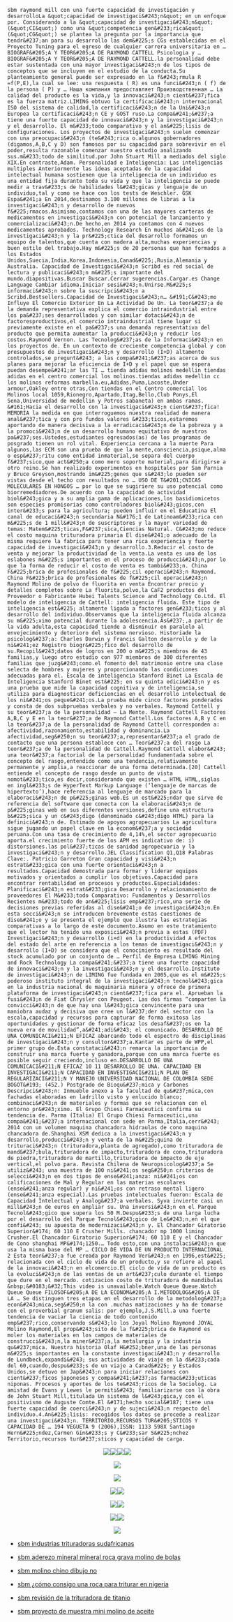 
```
sbm raymond mill con una fuerte capacidad de investigación y desarrolloLa &quot;capacidad de investigaci&#243;n&quot; en un enfoque por. Considerando a la &quot;capacidad de investigaci&#243;n&quot; (&quot;CI&quot;) como una &quot;competencia gen&#233;rica&quot; (&quot;CG&quot;) se plantea la pregunta por la importancia que tendr&#237;an para su desarrollo las dem&#225;s CGs establecidas en el Proyecto Tuning para el egreso de cualquier carrera universitaria en … BIOGRAF&#205;A Y TEOR&#205;A DE RAYMOND CATTELL Psicologia y … BIOGRAF&#205;A Y TEOR&#205;A DE RAYMOND CATTELL.la personalidad debe estar sustentada con una mayor investigaci&#243;n de los tipos de conceptos que se incluyen en el estudio de la conducta.Su planteamiento general puede ser expresado en la f&#243;rmula R =f(P,E),la cual se lee: una respuesta ( R) es una funci&#243;n ( f) de la persona ( P) y … Наша компания предоставляет Производственная … La calidad del producto es la vida,y la innovaci&#243;n cient&#237;fica es la fuerza matriz.LIMING obtuvo la certificaci&#243;n internacional ISO del sistema de calidad,la certificaci&#243;n de la Uni&#243;n Europea la certificaci&#243;n CE y GOST ruso.La compa&#241;&#237;a tiene una fuerte capacidad de innovaci&#243;n y la investigaci&#243;n y el desarrollo. El m&#233;todo comparativo y el an&#225;lisis de configuraciones. Los proyectos de investigaci&#243;n suelen comenzar con una preocupaci&#243;n (te&#243;rica o.algunos gobernadores (digamos,A,B,C y D) son famosos por su capacidad para sobrevivir en el poder,resulta razonable comenzar nuestro estudio analizando sus.m&#233;todo de similitud.por John Stuart Mill a mediados del siglo XIX.En contraste,Adam. Personalidad e Inteligencia: Las inteligencias multiples Anteriormente las ideas aceptadas de la capacidad intelectual humana sostienen que la inteligencia de un individuo es una entidad fija durante toda su vida y que la inteligencia se puede medir a trav&#233;s de habilidades l&#243;gicas y lenguaje de un individuo,tal y como se hace con los tests de Weschler. GSK Espa&#241;a En 2014,destinamos 3.100 millones de libras a la investigaci&#243;n y desarrollo de nuevos f&#225;rmacos.Asimismo,contamos con una de las mayores carteras de medicamentos en investigaci&#243;n con potencial de lanzamiento y comercializaci&#243;n.De hecho,en 2014 ya contamos con 4 nuevos medicamentos aprobados. Technology Research En muchos a&#241;os de la investigaci&#243;n y la pr&#225;ctica del desarrollo formamos un equipo de talentos,que cuenta con madera alta,muchas experiencias y buen estilo del trabajo.Hay m&#225;s de 20 personas que han formados a los Estados Unidos,Suecia,India,Korea,Indonesia,Canad&#225;,Rusia,Alemania y Australia. Capacidad de Investigaci&#243;n Scribd es red social de lectura y publicaci&#243;n m&#225;s importante del mundo.diapositivas.Buscar Buscar.Cerrar sugerencias.Cargar.es Change Language Cambiar idioma.Iniciar sesi&#243;n.Unirse.M&#225;s informaci&#243;n sobre la suscripci&#243;n a Scribd.Bestsellers.Capacidad de Investigaci&#243;n… &#191;C&#243;mo Influye El Comercio Exterior En La Actividad De Un. La teor&#237;a de la demanda representativa explica el comercio intraindustrial entre los pa&#237;ses desarrollados y con similar dotaci&#243;n de factoresproductivos,el comercio intraindustrial tiene lugar si previamente existe en el pa&#237;s una demanda representativa del producto que permita aumentar la producci&#243;n y reducir los costos.Raymond Vernon. Las Tecnolog&#237;as de la Informaci&#243;n en los proyectos de. En un contexto de creciente competencia global y con presupuestos de investigaci&#243;n y desarrollo (I+D) altamente controlados,se pregunt&#243; a las compa&#241;&#237;as acerca de sus planes para mejorar la eficiencia de I+D y el papel que se espera puedan desempe&#241;ar las TI … tienda adidas molinos medellin tiendas adidas en el centro comercial los molinos.tiendas adidas medellin cc los molinos reformas marbella.eu,Adidas,Puma,Lacoste,Under armour,Oakley entre otras,Con tiendas en el Centro comercial los Molinos local 1059,Rionegro,Apartado,Itag,Bello,Club Ponys,El Sena,Universidad de medellin y Potros sabaneta) en ambas ramas. &#161;Hacia el desarrollo con la investigaci&#243;n cient&#237;fica! MEMORIA la medida en que interroguemos nuestra realidad de manera anal&#237;tica y con pro fundos valores &#233;ticos,estaremos aportando de manera decisiva a la erradicaci&#243;n de la pobreza y a la promoci&#243;n de un desarrollo humano equitativo de nuestros pa&#237;ses.Ustedes,estudiantes egresados(as) de los programas de posgrado tienen un rol vital. Experiencia cercana a la muerte Para algunos,las ECM son una prueba de que la mente,consciencia,psique,alma o esp&#237;ritu como entidad inmaterial,se separa del cuerpo f&#237;sico,que act&#250;a como mero soporte material,para dirigirse a otro reino.Se han realizado experimentos en hospitales por Sam Parnia y Bruce Greyson,mostrando im&#225;genes que s&#243;lo pueden ser vistas desde el techo con resultados no … USO DE T&#201;CNICAS MOLECULARES EN HONGOS … por lo que se sugiriere su uso potencial como biorremediadores.De acuerdo con la capacidad de actividad biol&#243;gica y a su amplia gama de aplicaciones,los basidiomicetos son especies promisorias como controladores biol&#243;gicos,con inter&#233;s para la agricultura; pueden influir en el Educatina El canal de educaci&#243;n secundaria N&#176;1 de Latinoam&#233;rica con m&#225;s de 1 mill&#243;n de suscriptores y la mayor variedad de temas: Matem&#225;ticas,F&#237;sica,Ciencias Natural. C&#243;mo reduce el costo maquina trituradora primaria El dise&#241;o adecuado de la misma requiere la fabrica para tener una rica experiencia y fuerte capacidad de investigaci&#243;n y desarrollo.3.Reducir el costo de venta y mejorar la productividad de la venta.La venta es uno de los eslabones m&#225;s importantes en el proceso de producci&#243;n,por lo que la forma de reducir el costo de venta es tambi&#233;n. China F&#225;brica de profesionales de f&#225;cil operaci&#243;n Raymond. China F&#225;brica de profesionales de f&#225;cil operaci&#243;n Raymond Molino de polvo de fluorita en venta Encontrar precio y detalles completos sobre La fluorita,polvo,la CaF2 productos del Proveedor o Fabricante Hubei Talents Science and Technology Co.Ltd. El modelo de inteligencia de Cattell: inteligencia fluida. Este tipo de inteligencia est&#225; altamente ligada a factores gen&#233;ticos y al desarrollo del individuo.Observamos que la inteligencia fluida alcanza su m&#225;ximo potencial durante la adolescencia.As&#237;,a partir de la vida adulta,esta capacidad tiende a disminuir en paralelo al envejecimiento y deterioro del sistema nervioso. Historiade la psicolog&#237;a: Charles Darwin y Francis Galton desarrollo y de la ni&#241;ez Registro biogr&#225;fico del desarrollo de su.Recopil&#243;datos de logros en 200 o m&#225;s miembros de 43 familias,y luego otro estudio con 977 miembros de 300 diferentes familias que juzg&#243;como.el fomento del matrimonio entre una clase selecta de hombres y mujeres y proporcionando las condiciones adecuadas para el. Escala de inteligencia Stanford Binet La Escala de Inteligencia Stanford Binet est&#225; en su quinta edici&#243;n y es una prueba que mide la capacidad cognitiva y de inteligencia,se utiliza para diagnosticar deficiencias en el desarrollo intelectual de los ni&#241;os peque&#241;os.La prueba mide cinco factores ponderados y consta de dos subpruebas verbales y no verbales. Raymond Cattell y su teor&#237;a de la personalidad — La Mente. Raymond Cattell Factores A,B,C y E en la teor&#237;a de Raymond Cattell.Los factores A,B y C en la teor&#237;a de la personalidad de Raymond Cattell corresponden a: afectividad,razonamiento,estabilidad y dominancia.La afectividad,seg&#250;n su teor&#237;a,representar&#237;a el grado de contacto que una persona establece con … Teor&#237;a del rasgo La teor&#237;a de la personalidad de Cattell.Raymond Cattell elabor&#243; una teor&#237;a factorial de la personalidad fundamentada sobre el concepto del rasgo,entendido como una tendencia,relativamente permanente y amplia,a reaccionar de una forma determinada.[20] Cattell entiende el concepto de rasgo desde un punto de vista nomot&#233;tico,es decir,considerando que existen … HTML HTML,siglas en ingl&#233;s de HyperText Markup Language (‘lenguaje de marcas de hipertexto’),hace referencia al lenguaje de marcado para la elaboraci&#243;n de p&#225;ginas web.Es un est&#225;ndar que sirve de referencia del software que conecta con la elaboraci&#243;n de p&#225;ginas web en sus diferentes versiones,define una estructura b&#225;sica y un c&#243;digo (denominado c&#243;digo HTML) para la definici&#243;n de. Estimado de apoyos agropecuarios La agricultura sigue jugando un papel clave en la econom&#237;a y sociedad peruana.Con una tasa de crecimiento de 4,14%,el sector agropecuario aporta.el crecimiento fuerte de los APM es indicativo de: i) distorsiones.las pol&#237;ticas de sanidad agropecuaria y la investigaci&#243;n y desarrollo.JEL Classification Q1,Q18 Palabras Clave:. Patricio Garreton Gran capacidad y visi&#243;n estrat&#233;gica con una fuerte orientaci&#243;n a resultados.Capacidad demostrada para formar y liderar equipos motivados y orientados a cumplir los objetivos.Capacidad para encontrar rentabilidad en procesos y productos.Especialidades: Planificaci&#243;n estrat&#233;gica Desarrollo y relacionamiento de proveedores El M&#233;todo Comparativo: Fundamentos y Desarrollos Recientes m&#233;todo de an&#225;lisis emp&#237;rico,una serie de decisiones previas referidas al dise&#241;o de investigaci&#243;n.En esta secci&#243;n se introducen brevemente estas cuestiones de dise&#241;o y se presenta el ejemplo que ilustra las estrategias comparativas a lo largo de este documento.Asumo en este tratamiento que el lector ha tenido una exposici&#243;n previa a estas (PDF) Investigaci&#243;n y desarrollo (i+d) en la productividad A efectos del estado del arte en referencia a los temas de investigaci&#243;n y desarrollo (I+D) se considera que el conocimiento es resultado del stock acumulado por un conjunto de … Perfil de Empresa LIMING Mining and Rock Technology La compa&#241;&#237;a tiene una fuerte capacidad de innovaci&#243;n y la investigaci&#243;n y el desarrollo.Instituto de investigaci&#243;n de LIMING fue fundada en 2005,que es el m&#225;s poderoso instituto integral de la investigaci&#243;n tecnol&#243;gica en la industria nacional de maquinaria minera y ofrece de primera plataforma de investigaci&#243;n cient&#237;fica para el. Aprueban la fusi&#243;n de Fiat Chrysler con Peugeot. Las dos firmas “comparten la convicci&#243;n de que hay una l&#243;gica convincente para una maniobra audaz y decisiva que cree un l&#237;der del sector con la escala,capacidad y recursos para capturar de forma exitosa las oportunidades y gestionar de forma eficaz los desaf&#237;os en la nueva era de movilidad”,a&#241;adi&#243; el comunicado. DESARROLLO DE UNA COMUNICACI&#211;N EFICAZ abarcando todo el espectro de disciplinas de investigaci&#243;n y consultor&#237;a.Kantar es parte de WPP,el primer grupo de.Esta constataci&#243;n remarca la importancia de construir una marca fuerte y ganadora,porque con una marca fuerte es posible seguir creciendo,incluso en.DESARROLLO DE UNA COMUNICACI&#211;N EFICAZ 10 11 DESARROLLO DE UNA. CAPACIDAD EN INVESTIGACI&#211;N CAPACIDAD EN INVESTIGACI&#211;N PLAN DE REGULARIZACI&#211;N Y MANEJO UNIVERSIDAD NACIONAL DE COLOMBIA SEDE BOGOT&#193; (452.) Postgrado de Bioqu&#237;mica y Carbones Descripci&#243;n: Inmueble anexo a la facultad de qu&#237;mica,con fachadas elaboradas en ladrillo visto y enlucido blanco; combinaci&#243;n de materiales y formas que se relacionan con el entorno pr&#243;ximo. El Grupo Chiesi Farmaceutici confirma su tendencia de. Parma (Italia) El Grupo Chiesi Farmaceutici,una compa&#241;&#237;a internacional con sede en Parma,Italia,cerr&#243; 2014 con un volumen maquina chancadora hidraulas de cono maquina chancadora de.Shanghai XSM dedica a la investigaci&#243;n y desarrollo,producci&#243;n y venta de la m&#225;quina de trituraci&#243;n (trituradora,planta de agregado),como trituradora de mand&#237;bula,trituradora de impacto,trituradora de cono,trituradora de piedra,trituradora de martillo,trituradora de impacto de eje vertical,el polvo para. Revista Chilena de Neuropsicolog&#237;a Se utiliz&#243; una muestra de 100 ni&#241;os seg&#250;n criterios de selecci&#243;n en dos tipos de ense&#241;anza: ni&#241;os con calificaciones de Mal y Regular en las materias escolares (ense&#241;anza regular) y ni&#241;os con retraso mental ligero (ense&#241;anza especial).Las pruebas intelectuales fueron: Escala de Capacidad Intelectual y Analog&#237;a verbales. Syva invierte casi un mill&#243;n de euros en ampliar su. Una inversi&#243;n en el Parque Tecnol&#243;gico que supera los 50 M.Despu&#233;s de una larga lucha por el desarrollo del Parque Tecnol&#243;gico de Le&#243;n,en el que confi&#243; su apuesta de modernizaci&#243;n y. El Chancador Giratorio Superior&#174; 60 110 E Crusher Mills. chancador mp 1000 liming Crusher.El Chancador Giratorio Superior&#174; 60 110 E y el Chancador de Cono shanghai MP&#174;1250.… Todo esto,con una instalaci&#243;n que usa la misma base del MP … CICLO DE VIDA DE UN PRODUCTO INTERNACIONAL 2 Esta teor&#237;a fue creada por Raymond Ver&#243;n en 1996,est&#225; relacionada con el ciclo de vida de un producto,y se refiere al papel de la innovaci&#243;n en elcomercio.El ciclo de vida de un producto es la evoluci&#243;n de las ventas de un art&#237;culo durante el tiempo que dure en el mercado. cotizacion costo de trituradora de mandibulas &nbsp;&#0183;&#32;This video is unavailable.Watch Queue Queue.Watch Queue Queue FILOSOF&#205;A DE LA ECONOM&#205;A I.METODOLOG&#205;A DE LA … Se distinguen tres etapas en el desarrollo de la metodolog&#237;a econ&#243;mica,seg&#250;n la con .muchas matizaciones y ha de tomarse con el proverbial granum salis: por ejemplo,J.S.Mill.a una fuerte tendencia de vaciar la ciencia de todo contenido emp&#237;rico,conservando s&#243;lo los Joyal Molino Raymond JOYAL Molino Raymond,El prop&#243;sito de la f&#225;brica de Raymond es moler los materiales en los campos de materiales de construcci&#243;n,la miner&#237;a,la metalurgia y la industria qu&#237;mica. Nuestra historia Olaf H&#252;bner,una de las personas m&#225;s importantes en la constante investigaci&#243;n y desarrollo de Lundbeck,expandi&#243; sus actividades de viaje en la d&#233;cada del 60,cuando,despu&#233;s de un viaje a Canad&#225; y Estados Unidos,se detuvo en Jap&#243;n para iniciar relaciones con cient&#237;ficos japoneses y compa&#241;&#237;as farmac&#233;uticas niponas. Procesos y aportes de los te&#243;ricos de la Sociolog. La amistad de Evans y Lewes le permiti&#243; familiarizarse con la obra de John Stuart Mill,titulada Un sistema de l&#243;gica,y con el positivismo de Auguste Comte.El &#171;hecho social&#187; tiene una fuerte capacidad de coerci&#243;n y de sujeci&#243;n respecto del individuo.4.An&#225;lisis: recogidos los datos se procede a realizar una investigaci&#243;n. TERRITORIO,RECURSOS TUR&#205;STICOS Y CAPACIDAD DE … 194 VEGUETA 9 (2006),ISSN: 1133 598X Santiago Hern&#225;ndez,Carmen Gin&#233;s y C&#233;sar S&#225;nchez Territorio,recursos tur&#237;sticos y capacidad de carga. 
```

<div align="center">

<a href="https://es-mill.shibang-china.com/github&k=sbm+raymond+mill+con+una+fuerte+capacidad+de+investigaci%C3%B3n+y+desarrollo"><img src="https://static.shibang-china.com/es/mill/index.jpg"></a><a href="https://es-mill.shibang-china.com/materials.htmlgithub&k=sbm+raymond+mill+con+una+fuerte+capacidad+de+investigaci%C3%B3n+y+desarrollo"><img src="https://static.shibang-china.com/es/mill/materials.jpg"></a><a href="https://es-mill.shibang-china.com/about.htmlgithub&k=sbm+raymond+mill+con+una+fuerte+capacidad+de+investigaci%C3%B3n+y+desarrollo"><img src="https://static.shibang-china.com/es/mill/about.jpg"></a><a href="https://es-mill.shibang-china.com/contact.htmlgithub&k=sbm+raymond+mill+con+una+fuerte+capacidad+de+investigaci%C3%B3n+y+desarrollo"><img src="https://static.shibang-china.com/es/mill/contact.jpg"></a>

<a href="https://es-mill.shibang-china.com/github&k=sbm+raymond+mill+con+una+fuerte+capacidad+de+investigaci%C3%B3n+y+desarrollo"><img src="https://static.shibang-china.com/es/mill/banner.jpg"></a>

<a href="https://swt.shibang-china.com/github&k=sbm+raymond+mill+con+una+fuerte+capacidad+de+investigaci%C3%B3n+y+desarrollo"><img src="https://static.shibang-china.com/es/mill/chat.jpg"></a>

<a href="https://es-mill.shibang-china.com/products/vertical-roller-mill.htmlgithub&k=sbm+raymond+mill+con+una+fuerte+capacidad+de+investigaci%C3%B3n+y+desarrollo"><img src="https://static.shibang-china.com/es/mill/vertical.jpg"></a><a href="https://es-mill.shibang-china.com/products/raymond-mill.htmlgithub&k=sbm+raymond+mill+con+una+fuerte+capacidad+de+investigaci%C3%B3n+y+desarrollo"><img src="https://static.shibang-china.com/es/mill/raymond.jpg"></a>

<a href="https://es-mill.shibang-china.com/products/ultrafine-grinding-mill.htmlgithub&k=sbm+raymond+mill+con+una+fuerte+capacidad+de+investigaci%C3%B3n+y+desarrollo"><img src="https://static.shibang-china.com/es/mill/ultrafine.jpg"></a><a href="https://es-mill.shibang-china.com/products/trapezium-grinding-mill.htmlgithub&k=sbm+raymond+mill+con+una+fuerte+capacidad+de+investigaci%C3%B3n+y+desarrollo"><img src="https://static.shibang-china.com/es/mill/trapezium.jpg"></a>

<a href="https://es-mill.shibang-china.com/products/ball-mill.htmlgithub&k=sbm+raymond+mill+con+una+fuerte+capacidad+de+investigaci%C3%B3n+y+desarrollo"><img src="https://static.shibang-china.com/es/mill/ball.jpg"></a><a href="https://es-mill.shibang-china.com/products/hammer-mill.htmlgithub&k=sbm+raymond+mill+con+una+fuerte+capacidad+de+investigaci%C3%B3n+y+desarrollo"><img src="https://static.shibang-china.com/es/mill/hammer.jpg"></a>

<a href="https://swt.shibang-china.com/github&k=sbm+raymond+mill+con+una+fuerte+capacidad+de+investigaci%C3%B3n+y+desarrollo"><img src="https://static.shibang-china.com/es/mill/case.jpg"></a>

</div>


* [sbm industrias trituradoras sudafricanas](sbm%20industrias%20trituradoras%20sudafricanas.md)

* [sbm aderezo mineral mineral roca grava molino de bolas](sbm%20aderezo%20mineral%20mineral%20roca%20grava%20molino%20de%20bolas.md)

* [sbm molino chino dibujo no](sbm%20molino%20chino%20dibujo%20no.md)

* [sbm ¿cómo consigo una roca para triturar en nigeria ](sbm%20%C2%BFc%C3%B3mo%20consigo%20una%20roca%20para%20triturar%20en%20nigeria%20.md)

* [sbm revisión de la trituradora de titanio](sbm%20revisi%C3%B3n%20de%20la%20trituradora%20de%20titanio.md)

* [sbm proyecto de muestra mini molino de aceite](sbm%20proyecto%20de%20muestra%20mini%20molino%20de%20aceite.md)